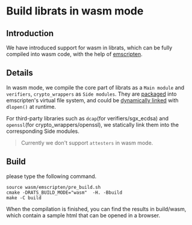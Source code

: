 # Build librats in wasm mode

## Introduction

We have introduced support for wasm in librats, which can be fully compiled into wasm code, with the help of [emscripten](https://emscripten.org/).

## Details

In wasm mode, we compile the core part of librats as a `Main module` and `verifiers`, `crypto_wrappers` as `Side modules`. They are [packaged](https://emscripten.org/docs/porting/files/packaging_files.html) into emscripten's virtual file system, and could be [dynamically linked](https://emscripten.org/docs/compiling/Dynamic-Linking.html#runtime-dynamic-linking-with-dlopen) with `dlopen()` at runtime.

For third-party libraries such as `dcap`(for verifiers/sgx_ecdsa) and `openssl`(for crypto_wrappers/openssl), we statically link them into the corresponding Side modules.

> Currently we don't support `attesters` in wasm mode.

## Build

please type the following command.
```shell
source wasm/emscripten/pre_build.sh
cmake -DRATS_BUILD_MODE="wasm"  -H. -Bbuild
make -C build
```

When the compilation is finished, you can find the results in build/wasm, which contain a sample html that can be opened in a browser.


